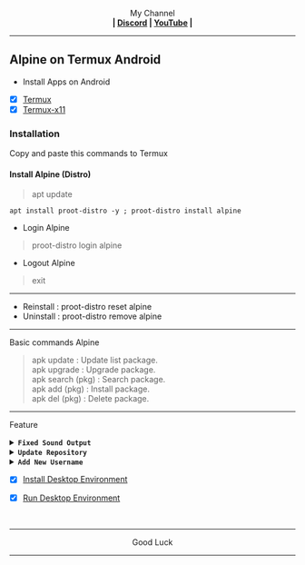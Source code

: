 <p align="center">My Channel</br><b>
| <a href="https://discord.gg/GCehyym">Discord</a> | <a href="https://youtube.com/@layargeser">YouTube</a> |</b></p>

---
## Alpine on Termux Android

* Install Apps on Android
- [x] [Termux](https://play.google.com/store/apps/details?id=com.termux)
- [x] [Termux-x11](https://github.com/termux/termux-x11/releases)

### Installation
Copy and paste this commands to Termux

#### Install Alpine (Distro)
> apt update

```
apt install proot-distro -y ; proot-distro install alpine
```

* Login Alpine
> proot-distro login alpine
* Logout Alpine
> exit

---
- Reinstall : proot-distro reset alpine
- Uninstall : proot-distro remove alpine

---
Basic commands Alpine
> apk update : Update list package.</br>
> apk upgrade : Upgrade package.</br>
> apk search (pkg) : Search package.</br>
> apk add (pkg) : Install package.</br>
> apk del (pkg) : Delete package.</br>

---
Feature

<details><summary><b><code>Fixed Sound Output</code></b></summary></br>

In Termux, run this commands
> apt update

```
apt install pulseaudio nano -y
```
```
nano $PREFIX/bin/alpine
```

- Copy Script
```
#!/bin/bash
pulseaudio --start \
    --load="module-native-protocol-tcp auth-ip-acl=127.0.0.1 auth-anonymous=1" \
    --exit-idle-time=-1
proot-distro login alpine --shared-tmp
```
Save : ctrl + x, click y enter.

- Activate script
```
chmod +x $PREFIX/bin/alpine
```

---
- Login Alpine
> alpine

- Logout Alpine
> exit

---
In Alpine,run this commands
```
echo "export PULSE_SERVER=127.0.0.1" > ~/.bashrc
```

---
</details>
<details><summary><b><code>Update Repository</code></b></summary></br>

In Alpine,run this commands
> apk add nano

```
rm -rf /etc/apk/repositories ; rm -rf /etc/os-release
```

- [x] Repo Alpine 3.20 (Latest)

- Edit Repo
```
nano /etc/apk/repositories
```

Copy Script
```
https://dl-cdn.alpinelinux.org/alpine/v3.20/main
https://dl-cdn.alpinelinux.org/alpine/v3.20/community
```
Save : ctrl + x, click Y enter.

- Edit Os-release
```
nano /etc/os-release
```

Copy Script
```
PRETTY_NAME="Alpine 3.20 Linux"
NAME="Alpine"
VERSION_ID="3.20"
VERSION="3.20"
ID=alpine
HOME_URL="https://alpinelinux.org"
DOCUMENTATION_URL="https://wiki.alpinelinux.org"
SUPPORT_URL="https://alpinelinux.org/community"
BUG_REPORT_URL="https://gitlab.alpinelinux.org/alpine/aports/-/issues"
PRIVACY_POLICY_URL="https://wiki.alpinelinux.org/wiki/Alpine_Linux:Privacy_policy"
LOGO=alpinelinux-logo
```
Save : ctrl + x, click Y enter.

```
apk update ; apk upgrade
```

- [x] List Repository | [Click Hare >](https://dl-cdn.alpinelinux.org/alpine)

---
</details>
<details><summary><b><code>Add New Username</code></b></summary></br>

In Alpine, run this commands
> apk add sudo

- Add Username
```
adduser <username>
```
```
passwd <username>
```
```
echo "<username>    ALL=(ALL)       ALL" >> /etc/sudoers
```
```
su <username>
```

- Del Username
```
deluser <username>
```

</br>
Note :</br>
(username) : Replace with your username.

---
- Login Username
```
su <username>
```

- Logout Username
```
exit
```

---
</details>

- [x] [Install Desktop Environment](https://github.com/wahasa/Alpine/tree/main#install-desktop-environment)

- [x] [Run Desktop Environment](https://github.com/wahasa/Alpine/tree/main#run-desktop-environment)
</br>

---
<p align="center">Good Luck</p>

---
